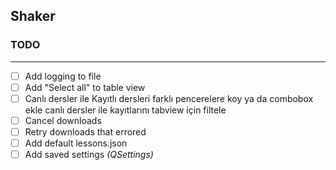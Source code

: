 ## Shaker

### TODO

---
- [ ] Add logging to file
- [ ] Add "Select all" to table view
- [ ] Canlı dersler ile Kayıtlı dersleri farklı pencerelere koy 
      ya da combobox ekle canlı dersler ile kayıtlarını
      tabview için filtele 
- [ ] Cancel downloads
- [ ] Retry downloads that errored
- [ ] Add default lessons.json
- [ ] Add saved settings *(QSettings)*